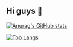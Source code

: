 ## Hi guys 👋

<!--
**zhangchaochao-fit2cloud/zhangchaochao-fit2cloud** is a ✨ _special_ ✨ repository because its `README.md` (this file) appears on your GitHub profile.

Here are some ideas to get you started:

- 🔭 I’m currently working on ...
- 🌱 I’m currently learning ...
- 👯 I’m looking to collaborate on ...
- 🤔 I’m looking for help with ...
- 💬 Ask me about ...
- 📫 How to reach me: ...
- 😄 Pronouns: ...
- ⚡ Fun fact: ...
-->
 
[![Anurag's GitHub stats](https://zhangchaochao-fit2cloud.vercel.app/api?username=chao)](https://github.com/anuraghazra/github-readme-stats)
 
[![Top Langs](https://zhangchaochao-fit2cloud.vercel.app/api/top-langs/?username=chao&layout=compact)](https://github.com/anuraghazra/github-readme-stats)
